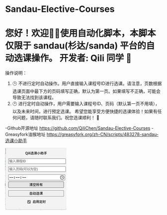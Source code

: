 # Sandau-Elective-Courses
# 您好！欢迎👏🏻使用自动化脚本，本脚本仅限于 sandau(杉达/sanda) 平台的自动选课操作。 开发者: Qili 同学 🚀

操作说明：

1. 🕒 不进行定时自动操作。用户直接输入课程号ID进行选课。请注意，页数根据选课页面中最下方的页码填写正确，默认为第一页。如果填写不正确，可能会导致无法找到该课程。
2. 🕐 进行定时自动操作，用户需要输入课程号ID、页码（默认第一页不用填），以及未来时间，进行预定选课。
希望您能享受方便快捷的选课体验！如果有任何问题，请随时联系我们。祝您选课顺利！ 🌟

-Github开源地址 https://github.com/QiliChen/Sandau-Elective-Courses
-Greasyfork油猴地址 https://greasyfork.org/zh-CN/scripts/483278-sandau-选课小助手

![alt text](src/img/image.png)